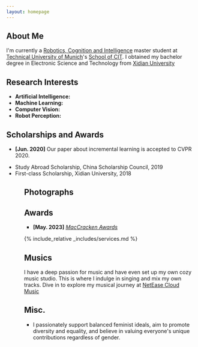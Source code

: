 ```yaml
---
layout: homepage
---
```


## About Me
I'm currently a <a href="https://www.tum.de/studium/studienangebot/detail/robotics-cognition-intelligence-master-of-science-msc" target="_blank"> Robotics, Cognition and Intelligence</a> master student at <a href="https://www.tum.de" target="_blank"> Technical University of Munich</a>'s <a href="https://www.cit.tum.de/cit/startseite/" target="_blank"> School of CIT</a>. I obtained my bachelor degree in Electronic Science and Technology from <a href="https://en.xidian.edu.cn" target="_blank"> Xidian University</a>



## Research Interests
- **Artificial Intelligence:** 
- **Machine Learning:** 
- **Computer Vision:** 
- **Robot Perception:** 



<!--{% include_relative _includes/publications.md %}

{% include_relative _includes/projects.md %}

{% include_relative _includes/talks.md %} -->



## Scholarships and Awards
- **[Jun. 2020]** Our paper about incremental learning is accepted to CVPR 2020.
<ul>
  <li> Study Abroad Scholarship, China Scholarship Council, 2019
  <li> First-class Scholarship, Xidian University, 2018
<ul>

## Photographs


## Awards
- **[May. 2023]** <a href="https://gsas.nyu.edu/admissions/financial-aid/graduate-school-fellowships-and-assistantships.html" target="_blank">*MacCracken Awards*</a> 


{% include_relative _includes/services.md %}

## Musics
I have a deep passion for music and have even set up my own cozy music studio. This is where I indulge in singing and mix my own tracks. Dive in to explore my musical journey at <a href="https://music.163.com/#/user/home?id=454367977" target="_blank"> NetEase Cloud Music</a>

## Misc.
<ul>
  <li>I passionately support balanced feminist ideals, aim to promote diversity and equality, and believe in valuing everyone's unique contributions regardless of gender.</li> 
</ul>
